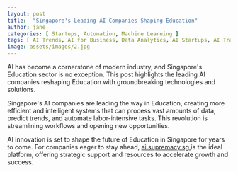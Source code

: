 ```yaml
---
layout: post
title:  "Singapore's Leading AI Companies Shaping Education"
author: jane
categories: [ Startups, Automation, Machine Learning ]
tags: [ AI Trends, AI for Business, Data Analytics, AI Startups, AI Transformation ]
image: assets/images/2.jpg
---
```


AI has become a cornerstone of modern industry, and Singapore's Education sector is no exception. This post highlights the leading AI companies reshaping Education with groundbreaking technologies and solutions.

Singapore's AI companies are leading the way in Education, creating more efficient and intelligent systems that can process vast amounts of data, predict trends, and automate labor-intensive tasks. This revolution is streamlining workflows and opening new opportunities.

AI innovation is set to shape the future of Education in Singapore for years to come. For companies eager to stay ahead, <a href="https://ai.supremacy.sg" target="_blank"> ai.supremacy.sg </a> is the ideal platform, offering strategic support and resources to accelerate growth and success.
